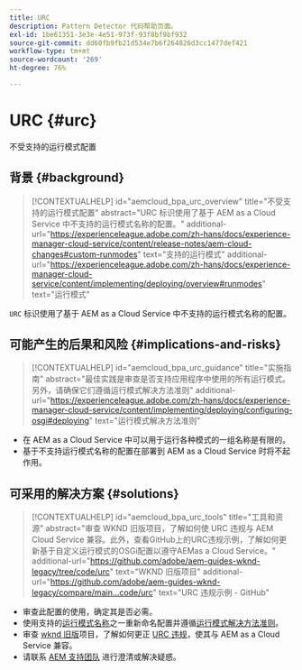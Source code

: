 ```yaml
---
title: URC
description: Pattern Detector 代码帮助页面。
exl-id: 1be61351-3e3e-4e51-973f-93f8bf9bf932
source-git-commit: dd60fb9fb21d534e7b6f264826d3cc1477def421
workflow-type: tm+mt
source-wordcount: '269'
ht-degree: 76%

---
```


# URC {#urc}

不受支持的运行模式配置

## 背景 {#background}

>[!CONTEXTUALHELP]
>id="aemcloud_bpa_urc_overview"
>title="不受支持的运行模式配置"
>abstract="URC 标识使用了基于 AEM as a Cloud Service 中不支持的运行模式名称的配置。"
>additional-url="https://experienceleague.adobe.com/zh-hans/docs/experience-manager-cloud-service/content/release-notes/aem-cloud-changes#custom-runmodes" text="支持的运行模式"
>additional-url="https://experienceleague.adobe.com/zh-hans/docs/experience-manager-cloud-service/content/implementing/deploying/overview#runmodes" text="运行模式"

`URC`  标识使用了基于 AEM as a Cloud Service 中不支持的运行模式名称的配置。

## 可能产生的后果和风险 {#implications-and-risks}

>[!CONTEXTUALHELP]
>id="aemcloud_bpa_urc_guidance"
>title="实施指南"
>abstract="最佳实践是审查是否支持应用程序中使用的所有运行模式。 另外，请确保它们遵循运行模式解决方法准则"
>additional-url="https://experienceleague.adobe.com/zh-hans/docs/experience-manager-cloud-service/content/implementing/deploying/configuring-osgi#deploying" text="运行模式解决方法准则"

* 在 AEM as a Cloud Service 中可以用于运行各种模式的一组名称是有限的。
* 基于不支持运行模式名称的配置在部署到 AEM as a Cloud Service 时将不起作用。

## 可采用的解决方案 {#solutions}

>[!CONTEXTUALHELP]
>id="aemcloud_bpa_urc_tools"
>title="工具和资源"
>abstract="审查 WKND 旧版项目，了解如何使 URC 违规与 AEM Cloud Service 兼容。此外，查看GitHub上的URC违规示例，了解如何更新基于自定义运行模式的OSGi配置以遵守AEMas a Cloud Service。"
>additional-url="https://github.com/adobe/aem-guides-wknd-legacy/tree/code/urc" text="WKND 旧版项目"
>additional-url="https://github.com/adobe/aem-guides-wknd-legacy/compare/main...code/urc" text="URC 违规示例 - GitHub"

* 审查此配置的使用，确定其是否必需。
* 使用支持的[运行模式名称](https://experienceleague.adobe.com/zh-hans/docs/experience-manager-cloud-service/content/release-notes/aem-cloud-changes#custom-runmodes)之一重新命名配置并遵循[运行模式解决方法准则](https://experienceleague.adobe.com/zh-hans/docs/experience-manager-cloud-service/content/implementing/deploying/configuring-osgi#runmode-resolution)。
* 审查 [wknd 旧版](https://github.com/adobe/aem-guides-wknd-legacy/tree/code/urc)项目，了解如何更正 [URC 违规](https://github.com/adobe/aem-guides-wknd-legacy/compare/main...code/urc)，使其与 AEM as a Cloud Service 兼容。
* 请联系 [AEM 支持团队](https://helpx.adobe.com/cn/enterprise/using/support-for-experience-cloud.html) 进行澄清或解决疑惑。
